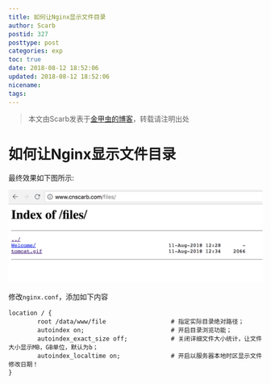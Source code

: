 ```yaml
---
title: 如何让Nginx显示文件目录
author: Scarb
postid: 327
posttype: post
categories: exp
toc: true
date: 2018-08-12 18:52:06
updated: 2018-08-12 18:52:06
nicename:
tags:
---
```


>本文由Scarb发表于[金甲虫的博客](http://47.106.131.90/blog)，转载请注明出处

# 如何让Nginx显示文件目录

最终效果如下图所示: 

![FileList](327/filelist.png)

修改`nginx.conf`，添加如下内容

```shell
location / {   
        root /data/www/file                  # 指定实际目录绝对路径；   
        autoindex on;                        # 开启目录浏览功能；   
        autoindex_exact_size off;            # 关闭详细文件大小统计，让文件大小显示MB，GB单位，默认为b；   
        autoindex_localtime on;              # 开启以服务器本地时区显示文件修改日期！   
}
```